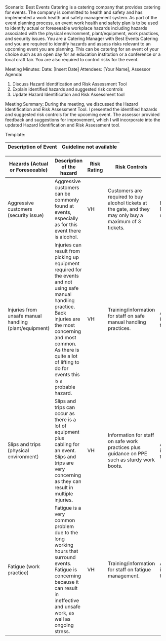 Scenario: Best Events Catering is a catering company that provides catering for events. The company is committed to health and safety and has implemented a work health and safety management system. As part of the event planning process, an event work health and safety plan is to be used to identify actual or foreseeable workplace hazards including hazards associated with the physical environment, plant/equipment, work practices, and security issues. You are a Catering Manager with Best Events Catering and you are required to identify hazards and assess risks relevant to an upcoming event you are planning. This can be catering for an event of your choice such as an open day for an education institution or a conference or a local craft fair. You are also required to control risks for the event.

Meeting Minutes: 
Date: [Insert Date]
Attendees: [Your Name], Assessor
Agenda:
1. Discuss Hazard Identification and Risk Assessment Tool
2. Explain identified hazards and suggested risk controls
3. Update Hazard Identification and Risk Assessment tool

Meeting Summary:
During the meeting, we discussed the Hazard Identification and Risk Assessment Tool. I presented the identified hazards and suggested risk controls for the upcoming event. The assessor provided feedback and suggestions for improvement, which I will incorporate into the updated Hazard Identification and Risk Assessment tool.

Template: 

| Description of Event | Guideline not available |
|---------------------------------------------------------------------------------------------------------------------------------------------------------------------------------------------------------------------------------|--------------------------|

| Hazards (Actual or Foreseeable) | Description of the hazard | Risk Rating | Risk Controls | Responsible |
|---------------------------------|---------------------------|-------------|---------------|-------------|
| Aggressive customers (security issue) | Aggressive customers can be commonly found at events, especially as for this event there is alcohol. | VH | Customers are required to buy alcohol tickets at the gate, and they may only buy a maximum of 3 tickets. | Events Manager/Gate staff |
| Injuries from unsafe manual handling (plant/equipment) | Injuries can result from picking up equipment required for the events and not using safe manual handling practice. Back injuries are the most concerning and most common. As there is quite a lot of lifting to do for events this is a probable hazard. | VH | Training/information for staff on safe manual handling practices. | All staff involved in the event |
| Slips and trips (physical environment) | Slips and trips can occur as there is a lot of equipment plus cabling for an event. Slips and trips are very concerning as they can result in multiple injuries. | VH | Information for staff on safe work practices plus guidance on PPE such as sturdy work boots. | All staff involved in the event |
| Fatigue (work practice) | Fatigue is a very common problem due to the long working hours that surround events. Fatigue is concerning because it can result in ineffective and unsafe work, as well as ongoing stress. | VH | Training/information for staff on fatigue management. | All staff involved in the event |